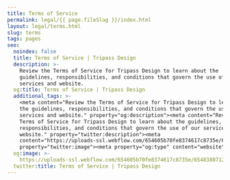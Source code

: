 ```yaml
---
title: Terms of Service
permalink: legal/{{ page.fileSlug }}/index.html
layout: legal/terms.html
slug: terms
tags: pages
seo:
  noindex: false
  title: Terms of Service | Tripass Design
  description: >-
    Review the Terms of Service for Tripass Design to learn about the
    guidelines, responsibilities, and conditions that govern the use of our
    services and website.
  og:title: Terms of Service | Tripass Design
  additional_tags: >-
    <meta content="Review the Terms of Service for Tripass Design to learn about
    the guidelines, responsibilities, and conditions that govern the use of our
    services and website." property="og:description"><meta content="Review the
    Terms of Service for Tripass Design to learn about the guidelines,
    responsibilities, and conditions that govern the use of our services and
    website." property="twitter:description"><meta
    content="https://uploads-ssl.webflow.com/654605b70fe8374617c8735e/6548380712815d6340f28249_opengraph-home.png"
    property="twitter:image"><meta property="og:type" content="website">
  og:image: >-
    https://uploads-ssl.webflow.com/654605b70fe8374617c8735e/6548380712815d6340f28249_opengraph-home.png
  twitter:title: Terms of Service | Tripass Design
---
```




